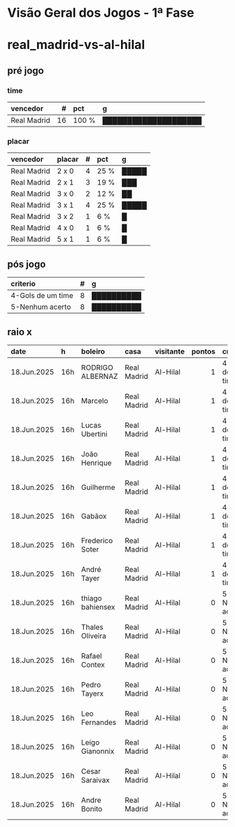 # Visão Geral dos Jogos - 1ª Fase

# real_madrid-vs-al-hilal

## pré jogo

### time

| vencedor    |   # | pct   | g                    |
|:------------|----:|:------|:---------------------|
| Real Madrid |  16 | 100 % | ████████████████████ |

### placar

| vencedor    | placar   |   # | pct   | g     |
|:------------|:---------|----:|:------|:------|
| Real Madrid | 2 x 0    |   4 | 25 %  | █████ |
| Real Madrid | 2 x 1    |   3 | 19 %  | ███   |
| Real Madrid | 3 x 0    |   2 | 12 %  | ██    |
| Real Madrid | 3 x 1    |   4 | 25 %  | █████ |
| Real Madrid | 3 x 2    |   1 | 6 %   | █     |
| Real Madrid | 4 x 0    |   1 | 6 %   | █     |
| Real Madrid | 5 x 1    |   1 | 6 %   | █     |

## pós jogo

| criterio          |   # | g          |
|:------------------|----:|:-----------|
| 4-Gols de um time |   8 | ██████████ |
| 5-Nenhum acerto   |   8 | ██████████ |

## raio x

| date        | h   | boleiro          | casa        | visitante   |   pontos | criteiro          | bol_placar   | bol_time    | real_placar   | real_time   |
|:------------|:----|:-----------------|:------------|:------------|---------:|:------------------|:-------------|:------------|:--------------|:------------|
| 18.Jun.2025 | 16h | RODRIGO ALBERNAZ | Real Madrid | Al-Hilal    |        1 | 4-Gols de um time | 2 x 1        | Real Madrid | 1 x 1         | empate      |
| 18.Jun.2025 | 16h | Marcelo          | Real Madrid | Al-Hilal    |        1 | 4-Gols de um time | 3 x 1        | Real Madrid | 1 x 1         | empate      |
| 18.Jun.2025 | 16h | Lucas Ubertini   | Real Madrid | Al-Hilal    |        1 | 4-Gols de um time | 3 x 1        | Real Madrid | 1 x 1         | empate      |
| 18.Jun.2025 | 16h | João Henrique    | Real Madrid | Al-Hilal    |        1 | 4-Gols de um time | 2 x 1        | Real Madrid | 1 x 1         | empate      |
| 18.Jun.2025 | 16h | Guilherme        | Real Madrid | Al-Hilal    |        1 | 4-Gols de um time | 3 x 1        | Real Madrid | 1 x 1         | empate      |
| 18.Jun.2025 | 16h | Gabãox           | Real Madrid | Al-Hilal    |        1 | 4-Gols de um time | 3 x 1        | Real Madrid | 1 x 1         | empate      |
| 18.Jun.2025 | 16h | Frederico Soter  | Real Madrid | Al-Hilal    |        1 | 4-Gols de um time | 2 x 1        | Real Madrid | 1 x 1         | empate      |
| 18.Jun.2025 | 16h | André Tayer      | Real Madrid | Al-Hilal    |        1 | 4-Gols de um time | 5 x 1        | Real Madrid | 1 x 1         | empate      |
| 18.Jun.2025 | 16h | thiago bahiensex | Real Madrid | Al-Hilal    |        0 | 5-Nenhum acerto   | 3 x 0        | Real Madrid | 1 x 1         | empate      |
| 18.Jun.2025 | 16h | Thales Oliveira  | Real Madrid | Al-Hilal    |        0 | 5-Nenhum acerto   | 2 x 0        | Real Madrid | 1 x 1         | empate      |
| 18.Jun.2025 | 16h | Rafael Contex    | Real Madrid | Al-Hilal    |        0 | 5-Nenhum acerto   | 4 x 0        | Real Madrid | 1 x 1         | empate      |
| 18.Jun.2025 | 16h | Pedro Tayerx     | Real Madrid | Al-Hilal    |        0 | 5-Nenhum acerto   | 3 x 0        | Real Madrid | 1 x 1         | empate      |
| 18.Jun.2025 | 16h | Leo Fernandes    | Real Madrid | Al-Hilal    |        0 | 5-Nenhum acerto   | 2 x 0        | Real Madrid | 1 x 1         | empate      |
| 18.Jun.2025 | 16h | Leigo Gianonnix  | Real Madrid | Al-Hilal    |        0 | 5-Nenhum acerto   | 2 x 0        | Real Madrid | 1 x 1         | empate      |
| 18.Jun.2025 | 16h | Cesar Saraivax   | Real Madrid | Al-Hilal    |        0 | 5-Nenhum acerto   | 2 x 0        | Real Madrid | 1 x 1         | empate      |
| 18.Jun.2025 | 16h | Andre Bonito     | Real Madrid | Al-Hilal    |        0 | 5-Nenhum acerto   | 3 x 2        | Real Madrid | 1 x 1         | empate      |